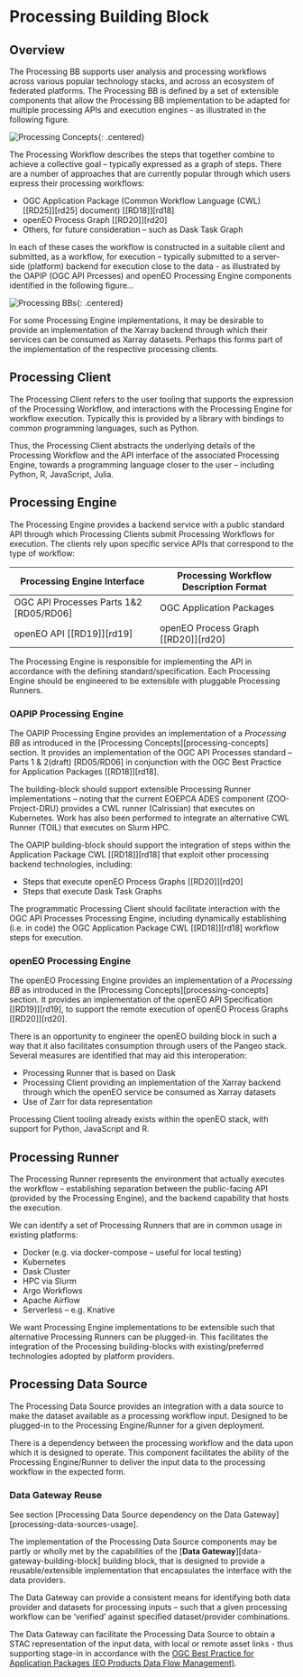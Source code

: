 # Processing Building Block

## Overview

The Processing BB supports user analysis and processing workflows across various popular technology stacks, and across an ecosystem of federated platforms. The Processing BB is defined by a set of extensible components that allow the Processing BB implementation to be adapted for multiple processing APIs and execution engines - as illustrated in the following figure.

![Processing Concepts](diagrams/processing-concepts.drawio.png){: .centered}

The Processing Workflow describes the steps that together combine to achieve a collective goal – typically expressed as a graph of steps. There are a number of approaches that are currently popular through which users express their processing workflows:

*	OGC Application Package (Common Workflow Language (CWL) [[RD25]][rd25] document) [[RD18]][rd18]
*	openEO Process Graph [[RD20]][rd20]
*	Others, for future consideration – such as Dask Task Graph

In each of these cases the workflow is constructed in a suitable client and submitted, as a workflow, for execution – typically submitted to a server-side (platform) backend for execution close to the data - as illustrated by the OAPIP (OGC API Prcesses) and openEO Processing Engine components identified in the following figure...

![Processing BBs](diagrams/processing-BB.drawio.png){: .centered}

For some Processing Engine implementations, it may be desirable to provide an implementation of the Xarray backend through which their services can be consumed as Xarray datasets. Perhaps this forms part of the implementation of the respective processing clients.

## Processing Client

The Processing Client refers to the user tooling that supports the expression of the Processing Workflow, and interactions with the Processing Engine for workflow execution. Typically this is provided by a library with bindings to common programming languages, such as Python.

Thus, the Processing Client abstracts the underlying details of the Processing Workflow and the API interface of the associated Processing Engine, towards a programming language closer to the user – including Python, R, JavaScript, Julia.

## Processing Engine

The Processing Engine provides a backend service with a public standard API through which Processing Clients submit Processing Workflows for execution. The clients rely upon specific service APIs that correspond to the type of workflow:

| Processing Engine Interface | Processing Workflow Description Format |
|---|---|
| OGC API Processes Parts 1&2 [RD05/RD06] | OGC Application Packages |
| openEO API [[RD19]][rd19] | openEO Process Graph [[RD20]][rd20] |

The Processing Engine is responsible for implementing the API in accordance with the defining standard/specification. Each Processing Engine should be engineered to be extensible with pluggable Processing Runners.

### OAPIP Processing Engine

The OAPIP Processing Engine provides an implementation of a _Processing BB_ as introduced in the [Processing Concepts][processing-concepts] section. It provides an implementation of the OGC API Processes standard – Parts 1 & 2(draft) [RD05/RD06] in conjunction with the OGC Best Practice for Application Packages [[RD18]][rd18].

The building-block should support extensible Processing Runner implementations – noting that the current EOEPCA ADES component (ZOO-Project-DRU) provides a CWL runner (Calrissian) that executes on Kubernetes. Work has also been performed to integrate an alternative CWL Runner (TOIL) that executes on Slurm HPC.

The OAPIP building-block should support the integration of steps within the Application Package CWL [[RD18]][rd18] that exploit other processing backend technologies, including:

*	Steps that execute openEO Process Graphs [[RD20]][rd20]
*	Steps that execute Dask Task Graphs

The programmatic Processing Client should facilitate interaction with the OGC API Processes Processing Engine, including dynamically establishing (i.e. in code) the OGC Application Package CWL [[RD18]][rd18] workflow steps for execution.

### openEO Processing Engine

The openEO Processing Engine provides an implementation of a _Processing BB_ as introduced in the [Processing Concepts][processing-concepts] section. It provides an implementation of the openEO API Specification [[RD19]][rd19], to support the remote execution of openEO Process Graphs [[RD20]][rd20].

There is an opportunity to engineer the openEO building block in such a way that it also facilitates consumption through users of the Pangeo stack. Several measures are identified that may aid this interoperation:

*	Processing Runner that is based on Dask
*	Processing Client providing an implementation of the Xarray backend through which the openEO service be consumed as Xarray datasets
*	Use of Zarr for data representation

Processing Client tooling already exists within the openEO stack, with support for Python, JavaScript and R.

## Processing Runner

The Processing Runner represents the environment that actually executes the workflow – establishing separation between the public-facing API (provided by the Processing Engine), and the backend capability that hosts the execution.

We can identify a set of Processing Runners that are in common usage in existing platforms:

*	Docker (e.g. via docker-compose – useful for local testing)
*	Kubernetes
*	Dask Cluster
*	HPC via Slurm
*	Argo Workflows
*	Apache Airflow
*	Serverless – e.g. Knative

We want Processing Engine implementations to be extensible such that alternative Processing Runners can be plugged-in. This facilitates the integration of the Processing building-blocks with existing/preferred technologies adopted by platform providers.

## Processing Data Source

The Processing Data Source provides an integration with a data source to make the dataset available as a processing workflow input. Designed to be plugged-in to the Processing Engine/Runner for a given deployment.

There is a dependency between the processing workflow and the data upon which it is designed to operate. This component facilitates the ability of the Processing Engine/Runner to deliver the input data to the processing workflow in the expected form.

### Data Gateway Reuse

See section [Processing Data Source dependency on the Data Gateway][processing-data-sources-usage].

The implementation of the Processing Data Source components may be partly or wholly met by the capabilities of the [**Data Gateway**][data-gateway-building-block] building block, that is designed to provide a reusable/extensible implementation that encapsulates the interface with the data providers.

The Data Gateway can provide a consistent means for identifying both data provider and datasets for processing inputs – such that a given processing workflow can be ‘verified’ against specified dataset/provider combinations.

The Data Gateway can facilitate the Processing Data Source to obtain a STAC representation of the input data, with local or remote asset links - thus supporting stage-in in accordance with the [OGC Best Practice for Application Packages (EO Products Data Flow Management)](https://docs.ogc.org/bp/20-089r1.html#_eo_products_data_flow_management).
